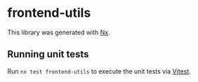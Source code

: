 # frontend-utils

This library was generated with [Nx](https://nx.dev).

## Running unit tests

Run `nx test frontend-utils` to execute the unit tests via [Vitest](https://vitest.dev/).
